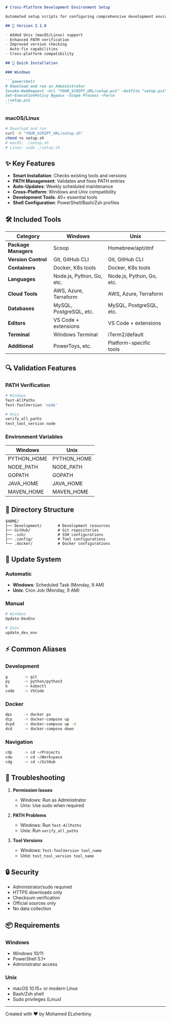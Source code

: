 ````markdown
# Cross-Platform Development Environment Setup

Automated setup scripts for configuring comprehensive development environments on Windows and Unix-based systems (macOS/Linux). Features smart installation, PATH validation, and automatic updates.

## 🔄 Version 2.1.0

- Added Unix (macOS/Linux) support
- Enhanced PATH verification
- Improved version checking
- Auto-fix capabilities
- Cross-platform compatibility

## 🚀 Quick Installation

### Windows

```powershell
# Download and run as Administrator
Invoke-WebRequest -Uri "YOUR_SCRIPT_URL/setup.ps1" -OutFile "setup.ps1"
Set-ExecutionPolicy Bypass -Scope Process -Force
.\setup.ps1
```
````

### macOS/Linux

```bash
# Download and run
curl -O "YOUR_SCRIPT_URL/setup.sh"
chmod +x setup.sh
# macOS: ./setup.sh
# Linux: sudo ./setup.sh
```

## ✨ Key Features

- **Smart Installation**: Checks existing tools and versions
- **PATH Management**: Validates and fixes PATH entries
- **Auto-Updates**: Weekly scheduled maintenance
- **Cross-Platform**: Windows and Unix compatibility
- **Development Tools**: 40+ essential tools
- **Shell Configuration**: PowerShell/Bash/Zsh profiles

## 🛠 Included Tools

| Category             | Windows                   | Unix                      |
| -------------------- | ------------------------- | ------------------------- |
| **Package Managers** | Scoop                     | Homebrew/apt/dnf          |
| **Version Control**  | Git, GitHub CLI           | Git, GitHub CLI           |
| **Containers**       | Docker, K8s tools         | Docker, K8s tools         |
| **Languages**        | Node.js, Python, Go, etc. | Node.js, Python, Go, etc. |
| **Cloud Tools**      | AWS, Azure, Terraform     | AWS, Azure, Terraform     |
| **Databases**        | MySQL, PostgreSQL, etc.   | MySQL, PostgreSQL, etc.   |
| **Editors**          | VS Code + extensions      | VS Code + extensions      |
| **Terminal**         | Windows Terminal          | iTerm2/default            |
| **Additional**       | PowerToys, etc.           | Platform-specific tools   |

## 🔍 Validation Features

### PATH Verification

```powershell
# Windows
Test-AllPaths
Test-ToolVersion 'node'

# Unix
verify_all_paths
test_tool_version node
```

### Environment Variables

| Windows     | Unix        |
| ----------- | ----------- |
| PYTHON_HOME | PYTHON_HOME |
| NODE_PATH   | NODE_PATH   |
| GOPATH      | GOPATH      |
| JAVA_HOME   | JAVA_HOME   |
| MAVEN_HOME  | MAVEN_HOME  |

## 📂 Directory Structure

```plaintext
$HOME/
├── Development/       # Development resources
├── GitHub/            # Git repositories
├── .ssh/              # SSH configurations
├── .config/           # Tool configurations
└── .docker/           # Docker configurations
```

## 🔄 Update System

### Automatic

- **Windows**: Scheduled Task (Monday, 9 AM)
- **Unix**: Cron Job (Monday, 9 AM)

### Manual

```powershell
# Windows
Update-DevEnv

# Unix
update_dev_env
```

## ⚡ Common Aliases

### Development

```bash
g       -> git
py      -> python/python3
k       -> kubectl
code    -> VSCode
```

### Docker

```bash
dps     -> docker ps
dcp     -> docker-compose up
dcpd    -> docker-compose up -d
dcd     -> docker-compose down
```

### Navigation

```bash
cdp     -> cd ~/Projects
cdw     -> cd ~/Workspace
cdg     -> cd ~/GitHub
```

## 🔧 Troubleshooting

1. **Permission Issues**

   - Windows: Run as Administrator
   - Unix: Use sudo when required

2. **PATH Problems**

   - Windows: Run `Test-AllPaths`
   - Unix: Run `verify_all_paths`

3. **Tool Versions**
   - Windows: `Test-ToolVersion tool_name`
   - Unix: `test_tool_version tool_name`

## 🔒 Security

- Administrator/sudo required
- HTTPS downloads only
- Checksum verification
- Official sources only
- No data collection

## 📦 Requirements

### Windows

- Windows 10/11
- PowerShell 5.1+
- Administrator access

### Unix

- macOS 10.15+ or modern Linux
- Bash/Zsh shell
- Sudo privileges (Linux)

---

Created with ❤ by Mohamed ELsherbiny

```

```
